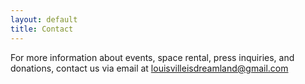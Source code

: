 ```yaml
---
layout: default
title: Contact
---
```


For more information about events, space rental, press inquiries, and donations, contact us via email at <louisvilleisdreamland@gmail.com>
